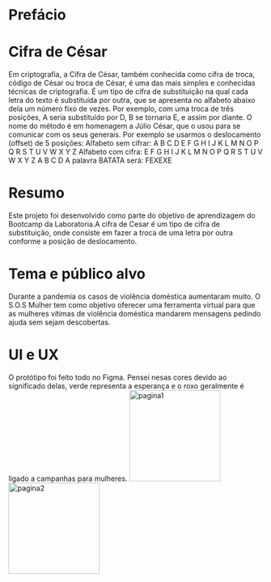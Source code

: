 # Prefácio
# Cifra de César
Em criptografia, a Cifra de César, também conhecida como cifra de troca, código de César ou troca de César, é uma das mais simples e conhecidas técnicas de criptografia. É um tipo de cifra de substituição na qual cada letra do texto é substituída por outra, que se apresenta no alfabeto abaixo dela um número fixo de vezes. Por exemplo, com uma troca de três posições, A seria substituído por D, B se tornaria E, e assim por diante. O nome do método é em homenagem a Júlio César, que o usou para se comunicar com os seus generais.
Por exemplo se usarmos o deslocamento (offset) de 5 posições:
Alfabeto sem cifrar: A B C D E F G H I J K L M N O P Q R S T U V W X Y Z
Alfabeto com cifra: E F G H I J K L M N O P Q R S T U V W X Y Z A B C D
A palavra BATATA será: FEXEXE

# Resumo
Este projeto foi desenvolvido como parte do objetivo de aprendizagem do Bootcamp da Laboratoria.A cifra de Cesar é um tipo de cifra de substituição, onde consiste em fazer a troca de uma letra por outra conforme a posição de deslocamento.

# Tema e público alvo
Durante a pandemia os casos de violência doméstica aumentaram muito. O S.O.S Mulher tem como objetivo oferecer uma ferramenta virtual para que as mulheres vítimas de violência doméstica mandarem mensagens pedindo ajuda sem sejam descobertas.

# UI e UX
O protótipo foi feito todo no Figma. Pensei nesas cores devido ao significado delas, verde representa a esperança e o roxo geralmente é ligado a campanhas para mulheres.
<img height="180em" src=img/layouttwo.png alt="pagina1"/>
<img height="180em" src=img/layouttw.png alt="pagina2"/>


